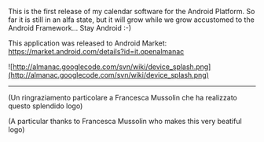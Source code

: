 This is the first release of my calendar software for the Android Platform.
So far it is still in an alfa state,  but it will grow while we grow accustomed to the Android Framework...
Stay Android :-)

This application was released to Android Market: https://market.android.com/details?id=it.openalmanac

![http://almanac.googlecode.com/svn/wiki/device_splash.png](http://almanac.googlecode.com/svn/wiki/device_splash.png)


---


(Un ringraziamento particolare a Francesca Mussolin che ha realizzato questo splendido logo)

(A particular thanks to Francesca Mussolin who makes this very beatiful logo)